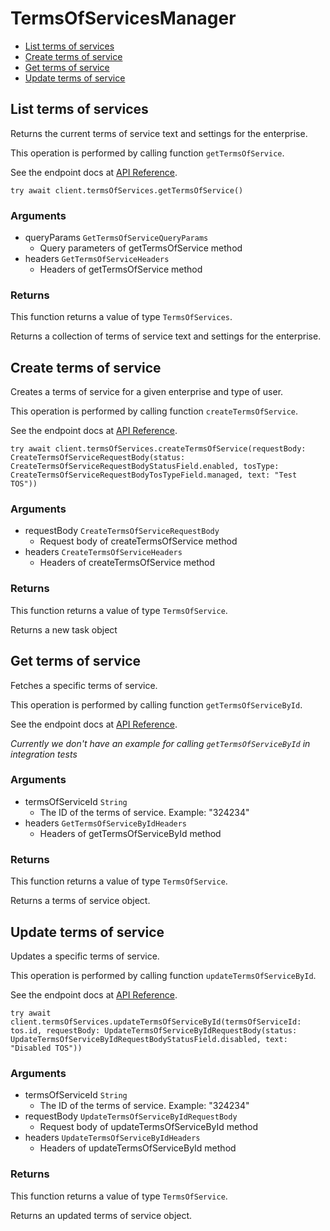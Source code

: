 # TermsOfServicesManager


- [List terms of services](#list-terms-of-services)
- [Create terms of service](#create-terms-of-service)
- [Get terms of service](#get-terms-of-service)
- [Update terms of service](#update-terms-of-service)

## List terms of services

Returns the current terms of service text and settings
for the enterprise.

This operation is performed by calling function `getTermsOfService`.

See the endpoint docs at
[API Reference](https://developer.box.com/reference/get-terms-of-services/).

<!-- sample get_terms_of_services -->
```
try await client.termsOfServices.getTermsOfService()
```

### Arguments

- queryParams `GetTermsOfServiceQueryParams`
  - Query parameters of getTermsOfService method
- headers `GetTermsOfServiceHeaders`
  - Headers of getTermsOfService method


### Returns

This function returns a value of type `TermsOfServices`.

Returns a collection of terms of service text and settings for the
enterprise.


## Create terms of service

Creates a terms of service for a given enterprise
and type of user.

This operation is performed by calling function `createTermsOfService`.

See the endpoint docs at
[API Reference](https://developer.box.com/reference/post-terms-of-services/).

<!-- sample post_terms_of_services -->
```
try await client.termsOfServices.createTermsOfService(requestBody: CreateTermsOfServiceRequestBody(status: CreateTermsOfServiceRequestBodyStatusField.enabled, tosType: CreateTermsOfServiceRequestBodyTosTypeField.managed, text: "Test TOS"))
```

### Arguments

- requestBody `CreateTermsOfServiceRequestBody`
  - Request body of createTermsOfService method
- headers `CreateTermsOfServiceHeaders`
  - Headers of createTermsOfService method


### Returns

This function returns a value of type `TermsOfService`.

Returns a new task object


## Get terms of service

Fetches a specific terms of service.

This operation is performed by calling function `getTermsOfServiceById`.

See the endpoint docs at
[API Reference](https://developer.box.com/reference/get-terms-of-services-id/).

*Currently we don't have an example for calling `getTermsOfServiceById` in integration tests*

### Arguments

- termsOfServiceId `String`
  - The ID of the terms of service. Example: "324234"
- headers `GetTermsOfServiceByIdHeaders`
  - Headers of getTermsOfServiceById method


### Returns

This function returns a value of type `TermsOfService`.

Returns a terms of service object.


## Update terms of service

Updates a specific terms of service.

This operation is performed by calling function `updateTermsOfServiceById`.

See the endpoint docs at
[API Reference](https://developer.box.com/reference/put-terms-of-services-id/).

<!-- sample put_terms_of_services_id -->
```
try await client.termsOfServices.updateTermsOfServiceById(termsOfServiceId: tos.id, requestBody: UpdateTermsOfServiceByIdRequestBody(status: UpdateTermsOfServiceByIdRequestBodyStatusField.disabled, text: "Disabled TOS"))
```

### Arguments

- termsOfServiceId `String`
  - The ID of the terms of service. Example: "324234"
- requestBody `UpdateTermsOfServiceByIdRequestBody`
  - Request body of updateTermsOfServiceById method
- headers `UpdateTermsOfServiceByIdHeaders`
  - Headers of updateTermsOfServiceById method


### Returns

This function returns a value of type `TermsOfService`.

Returns an updated terms of service object.


